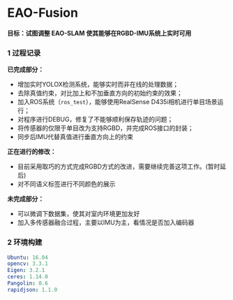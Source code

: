 # EAO-Fusion
**目标：试图调整 EAO-SLAM 使其能够在RGBD-IMU系统上实时可用**

### 1 过程记录

**已完成部分：**

+ 增加实时YOLOX检测系统，能够实时而非在线的处理数据；
+ 去除真值约束，对比加上和不加垂直方向的初始约束的效果；
+ 加入ROS系统（`ros_test`），能够使用RealSense D435i相机进行单目场景运行；
+ 对程序进行DEBUG，修复了不能够顺利保存轨迹的问题；
+ 将传感器的仅限于单目改为支持RGBD，并完成ROS接口的封装；
+ 同步后IMU代替真值进行垂直方向上的约束

**正在进行的修改：**

+ 目前采用取巧的方式完成RGBD方式的改进，需要继续完善这项工作。(暂时延后)
+ 对不同语义标签进行不同颜色的展示

**未完成部分：**

+ 可以微调下数据集，使其对室内环境更加友好
+ 加入多传感器融合过程，主要以IMU为主，看情况是否加入编码器

### 2 环境构建

```yaml
Ubuntu: 16.04
opencv: 3.3.1
Eigen: 3.2.1
ceres: 1.14.0
Pangolin: 0.6
rapidjson: 1.1.0
```

